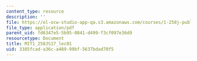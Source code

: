 ```yaml
---
content_type: resource
description: ''
file: https://ol-ocw-studio-app-qa.s3.amazonaws.com/courses/1-258j-public-transportation-systems-spring-2017/3385fcada36ca48999bf5637bdad70f5_MIT1_258JS17_lec01.pdf
file_type: application/pdf
parent_uid: fd6347e5-5b95-0841-d499-f3cf097e36d9
resourcetype: Document
title: MIT1_258JS17_lec01
uid: 3385fcad-a36c-a489-99bf-5637bdad70f5
---
```

